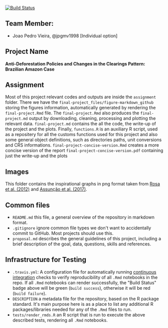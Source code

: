 
[![Build Status](https://travis-ci.com/espm-157/final-project-individual-option-jpgmv1998.svg?token=v9vvAvr9EyLQT4354FTW&branch=master)](https://travis-ci.com/espm-157/final-project-individual-option-jpgmv1998)
## Team Member:

- Joao Pedro Vieira, @jpgmv1998 [Individual option]

## Project Name

**Anti-Deforestation Policies and Changes in the Clearings Pattern: Brazilian Amazon Case**

## Assignment

Most of this project relevant codes and outputs are inside the `assignment` folder. There we have the `final-project_files/figure-markdown_github` storing the figures information, automatically generated by rendering the `final-project.Rmd` file. The `final-project.Rmd` also produces the `final-project.md` output by downloading, cleaning, processing and plotting the relevant data. `final-project.md` contains the all the code, the write-up of the project and the plots. Finally, `functions.R` is an auxiliary R script, used as a repositery for all the customs functions used for this project and also some general object definitions, such as directories paths, unit conversions and CRS informations. `final-project-concise-version.Rmd` creates a more concise version of the report `final-project-concise-version.pdf` containing just the write-up and the plots 

## Images

This folder contains the inspirational graphs in png format taken from [Rosa et al. (2012)](https://doi.org/10.1111/j.1523-1739.2012.01901.x) and [Assunção et al. (2017)](https://doi.org/10.1016/j.landusepol.2017.04.022).


## Common files

- `README.md` this file, a general overview of the repository in markdown format.  
- `.gitignore`  ignore common file types we don't want to accidentally commit to GitHub. Most projects should use this.
- `proposal.md` describes the general guidelines of this project, including a brief description of the goal, data, questions, skills and references.

## Infrastructure for Testing

- `.travis.yml`: A configuration file for automatically running [continuous integration](https://travis-ci.com) checks to verify reproducibility of all `.Rmd` notebooks in the repo.  If all `.Rmd` notebooks can render successfully, the "Build Status" badge above will be green (`build success`), otherwise it will be red (`build failure`).  
- `DESCRIPTION` a metadata file for the repository, based on the R package standard. It's main purpose here is as a place to list any additional R packages/libraries needed for any of the `.Rmd` files to run.
- `tests/render_rmds.R` an R script that is run to execute the above described tests, rendering all `.Rmd` notebooks. 




